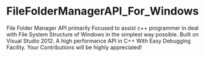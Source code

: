 # FileFolderManagerAPI_For_Windows
File Folder Manager API primarily Focused to assist c++ programmer in deal with File System Structure of Windows in the simplest way possible.  Built on Visual Studio 2012. A high performance API in C++ With Easy Debugging Facility.  Your Contributions will be highly appreciated!
